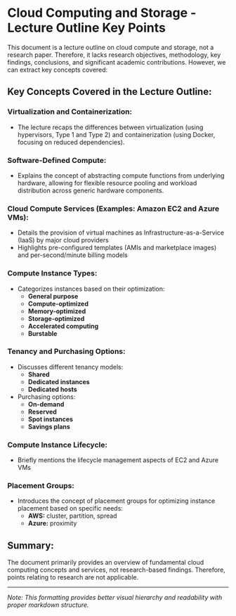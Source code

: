 # Cloud Computing and Storage - Lecture Outline Key Points

This document is a lecture outline on cloud compute and storage, not a research paper. Therefore, it lacks research objectives, methodology, key findings, conclusions, and significant academic contributions. However, we can extract key concepts covered:

## **Key Concepts Covered in the Lecture Outline:**

### **Virtualization and Containerization:**
- The lecture recaps the differences between virtualization (using hypervisors, Type 1 and Type 2) and containerization (using Docker, focusing on reduced dependencies).

### **Software-Defined Compute:**
- Explains the concept of abstracting compute functions from underlying hardware, allowing for flexible resource pooling and workload distribution across generic hardware components.

### **Cloud Compute Services (Examples: Amazon EC2 and Azure VMs):**
- Details the provision of virtual machines as Infrastructure-as-a-Service (IaaS) by major cloud providers
- Highlights pre-configured templates (AMIs and marketplace images) and per-second/minute billing models

### **Compute Instance Types:**
- Categorizes instances based on their optimization:
  - **General purpose**
  - **Compute-optimized**
  - **Memory-optimized**
  - **Storage-optimized**
  - **Accelerated computing**
  - **Burstable**

### **Tenancy and Purchasing Options:**
- Discusses different tenancy models:
  - **Shared**
  - **Dedicated instances**
  - **Dedicated hosts**
- Purchasing options:
  - **On-demand**
  - **Reserved**
  - **Spot instances**
  - **Savings plans**

### **Compute Instance Lifecycle:**
- Briefly mentions the lifecycle management aspects of EC2 and Azure VMs

### **Placement Groups:**
- Introduces the concept of placement groups for optimizing instance placement based on specific needs:
  - **AWS:** cluster, partition, spread
  - **Azure:** proximity

## **Summary:**

The document primarily provides an overview of fundamental cloud computing concepts and services, not research-based findings. Therefore, points relating to research are not applicable.

---

*Note: This formatting provides better visual hierarchy and readability with proper markdown structure.*

